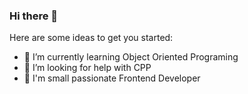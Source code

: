 ### Hi there 👋

Here are some ideas to get you started:

- 🌱 I’m currently learning Object Oriented Programing
- 🤔 I’m looking for help with CPP
- 🫡 I'm small passionate Frontend Developer
